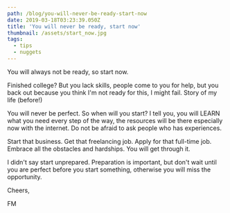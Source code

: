 ```yaml
---
path: /blog/you-will-never-be-ready-start-now
date: 2019-03-18T03:23:39.050Z
title: 'You will never be ready, start now'
thumbnail: /assets/start_now.jpg
tags:
  - tips
  - nuggets
---
```

You will always not be ready, so start now. 

Finished college? But you lack skills, people come to you for help, but you back out because you think I'm not ready for this, I might fail. Story of my life (before!)  

You will never be perfect. So when will you start? I tell you, you will LEARN what you need every step of the way, the resources will be there especially now with the internet. Do not be afraid to ask people who has experiences.

Start that business. Get that freelancing job. Apply for that full-time job. Embrace all the obstacles and hardships. You will get through it. 

I didn't say start unprepared. Preparation is important, but don't wait until you are perfect before you start something, otherwise you will miss the opportunity.



Cheers,

FM
